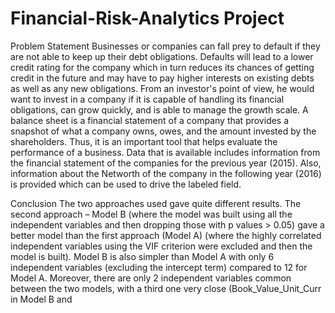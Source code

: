 # Financial-Risk-Analytics Project
Problem Statement
Businesses or companies can fall prey to default if they are not able to keep up their debt 
obligations. Defaults will lead to a lower credit rating for the company which in turn reduces 
its chances of getting credit in the future and may have to pay higher interests on existing 
debts as well as any new obligations. From an investor's point of view, he would want to 
invest in a company if it is capable of handling its financial obligations, can grow quickly, and 
is able to manage the growth scale.
A balance sheet is a financial statement of a company that provides a snapshot of what a 
company owns, owes, and the amount invested by the shareholders. Thus, it is an important 
tool that helps evaluate the performance of a business.
Data that is available includes information from the financial statement of the companies for 
the previous year (2015). Also, information about the Networth of the company in the 
following year (2016) is provided which can be used to drive the labeled field.

Conclusion
The two approaches used gave quite different results.
The second approach – Model B (where the model was built using all the independent 
variables and then dropping those with p values > 0.05) gave a better model than the 
first approach (Model A) (where the highly correlated independent variables using the 
VIF criterion were excluded and then the model is built).
Model B is also simpler than Model A with only 6 independent variables (excluding the 
intercept term) compared to 12 for Model A.
Moreover, there are only 2 independent variables common between the two models, 
with a third one very close (Book_Value_Unit_Curr in Model B and
